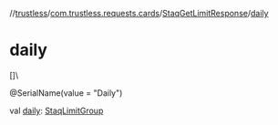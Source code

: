 //[trustless](../../../index.md)/[com.trustless.requests.cards](../index.md)/[StaqGetLimitResponse](index.md)/[daily](daily.md)

# daily

[]\

@SerialName(value = &quot;Daily&quot;)

val [daily](daily.md): [StaqLimitGroup](../-staq-limit-group/index.md)
